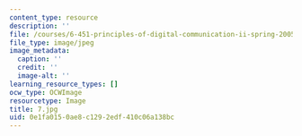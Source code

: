 ```yaml
---
content_type: resource
description: ''
file: /courses/6-451-principles-of-digital-communication-ii-spring-2005/0e1fa0150ae8c1292edf410c06a138bc_7.jpg
file_type: image/jpeg
image_metadata:
  caption: ''
  credit: ''
  image-alt: ''
learning_resource_types: []
ocw_type: OCWImage
resourcetype: Image
title: 7.jpg
uid: 0e1fa015-0ae8-c129-2edf-410c06a138bc
---
```

